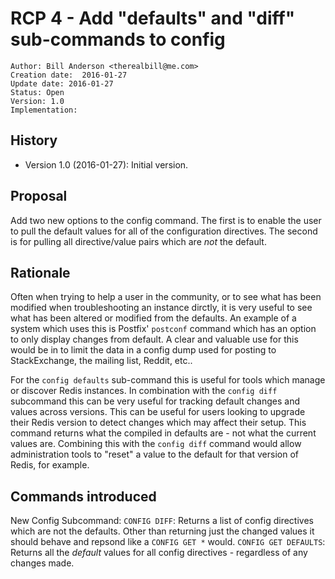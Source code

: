 RCP 4 - Add "defaults" and "diff" sub-commands to config
===

```
Author: Bill Anderson <therealbill@me.com>
Creation date:  2016-01-27
Update date: 2016-01-27
Status: Open
Version: 1.0
Implementation: 
```

History
---

* Version 1.0 (2016-01-27): Initial version.


Proposal 
---
Add two new options to the config command. The first is to enable the user to
pull the default values for all of the configuration directives. The second is
for pulling all directive/value pairs which are *not* the default.


Rationale
---

Often when trying to help a user in the community, or to see what has been
modified when troubleshooting an instance dirctly, it is very useful to see
what has been altered or modified from the defaults. An example of a system
which uses this is Postfix' `postconf` command which has an option to only
display changes from default. A clear and valuable use for this would be in to
limit the data in a config dump used for posting to StackExchange, the mailing
list, Reddit, etc.. 

For the `config defaults` sub-command this is useful for tools which manage or
discover Redis instances. In combination with the `config diff` subcommand this
can be very useful for tracking default changes and values across versions.
This can be useful for users looking to upgrade their Redis version to detect
changes which may affect their setup. This command returns what the compiled in
defaults are - not what the current values are. Combining this with the `config
diff` command would allow administration tools to "reset" a value to the
default for that version of Redis, for example.


Commands introduced
---

New Config Subcommand: 
`CONFIG DIFF`: Returns a list of config directives which are not the defaults.
Other than returning just the changed values it should behave and repsond like
a `CONFIG GET *` would.
`CONFIG GET DEFAULTS`: Returns all the *default* values for all config
directives - regardless of any changes made.



